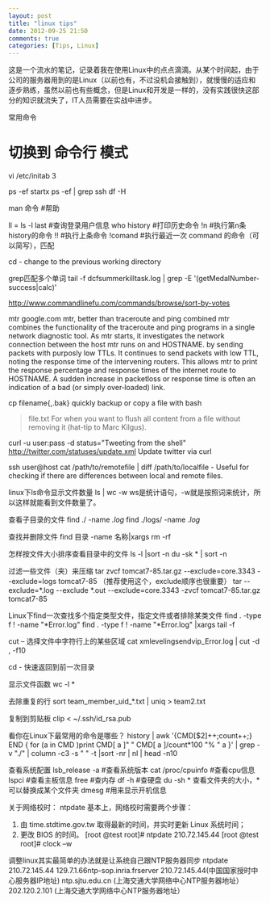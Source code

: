 ```yaml
---
layout: post
title: "linux tips"
date: 2012-09-25 21:50
comments: true
categories: [Tips, Linux]
---
```


这是一个流水的笔记，记录着我在使用Linux中的点点滴滴。从某个时间起，由于公司的服务器用到的是Linux（以前也有，不过没机会接触到），就慢慢的适应和逐步熟练，虽然以前也有些概念，但是Linux和开发是一样的，没有实践很快这部分的知识就流失了，IT人员需要在实战中进步。

常用命令
# 切换到 命令行 模式
vi /etc/initab
3

ps -ef
startx
ps -ef | grep ssh
df -H

man 命令 #帮助

ll = ls -l
last #查询登录用户信息
who
history #打印历史命令
!n #执行第n条history的命令
!! #执行上条命令
!comand #执行最近一次 command 的命令（可以简写），匹配

cd -
change to the previous working directory

grep匹配多个单词
 tail -f  dcfsummerkilltask.log | grep -E '(getMedalNumber-success|calc)'

http://www.commandlinefu.com/commands/browse/sort-by-votes

mtr google.com
mtr, better than traceroute and ping combined
mtr combines the functionality of the traceroute and ping programs in a single network diagnostic tool.
As mtr starts, it investigates the network connection between the host mtr runs on and HOSTNAME. by sending packets with purposly low TTLs. It continues to send packets with low TTL, noting the response time of the intervening routers. This allows mtr to print the response percentage and response times of the internet route to HOSTNAME. A sudden increase in packetloss or response time is often an indication of a bad (or simply over‐loaded) link.

cp filename{,.bak}
quickly backup or copy a file with bash

> file.txt
For when you want to flush all content from a file without removing it (hat-tip to Marc Kilgus).

curl -u user:pass -d status="Tweeting from the shell" http://twitter.com/statuses/update.xml
Update twitter via curl

ssh user@host cat /path/to/remotefile | diff /path/to/localfile -
Useful for checking if there are differences between local and remote files.



linux下ls命令显示文件数量
ls | wc -w
ws是统计语句，-w就是按照词来统计，所以这样就能看到文件数量了。

查看子目录的文件
find   ./   -name   *.log*
find   ./logs/   -name   *.log*

查找并删除文件
find 目录 -name 名称|xargs rm -rf

怎样按文件大小排序查看目录中的文件
ls -l |sort -n
du -sk * | sort -n

过滤一些文件（夹）来压缩
tar zvcf tomcat7-85.tar.gz  --exclude=core.3343 --exclude=logs tomcat7-85 （推荐使用这个，exclude顺序也很重要）
tar --exclude=*.log --exclude *.out --exclude=core.3343  -zvcf tomcat7-85.tar.gz tomcat7-85 

Linux下find一次查找多个指定类型文件，指定文件或者排除某类文件
find . -type f ! -name "*Error.log"
find . -type f ! -name "*Error.log"  |xargs tail -f

cut – 选择文件中字符行上的某些区域
cat xmlevelingsendvip_Error.log  | cut -d , -f10



cd -
快速返回到前一次目录

显示文件函数
 wc -l *

去除重复的行
sort team_member_uid_*.txt | uniq > team2.txt

复制到剪贴板
clip < ~/.ssh/id_rsa.pub


看你在Linux下最常用的命令是哪些？ history | awk '{CMD[$2]++;count++;} END { for (a in CMD )print CMD[ a ]" " CMD[ a ]/count*100 "% " a }' | grep -v "./" | column -c3 -s " " -t |sort -nr | nl | head -n10 

查看系统配置
lsb_release -a #查看系统版本
cat /proc/cpuinfo #查看cpu信息
lspci #查看主板信息
free #查内存
df -h #查硬盘
du -sh * 查看文件夹的大小，*可以替换成某个文件夹
dmesg #用来显示开机信息


关于网络校时： ntpdate
基本上，网络校时需要两个步骤：
   1. 由 time.stdtime.gov.tw 取得最新的时间，并实时更新 Linux 系统时间；
   2. 更改 BIOS 的时间。
[root @test root]# ntpdate 210.72.145.44
[root @test root]# clock –w  

调整linux其实最简单的办法就是让系统自己跟NTP服务器同步
ntpdate 210.72.145.44
129.7.1.66ntp-sop.inria.frserver 210.72.145.44(中国国家授时中心服务器IP地址)
ntp.sjtu.edu.cn (上海交通大学网络中心NTP服务器地址）
202.120.2.101 (上海交通大学网络中心NTP服务器地址）